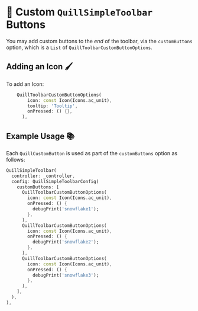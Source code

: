 # 🔘 Custom `QuillSimpleToolbar` Buttons

You may add custom buttons to the _end_ of the toolbar, via the `customButtons` option, which is a `List`
of `QuillToolbarCustomButtonOptions`.

## Adding an Icon 🖌️

To add an Icon:

```dart
    QuillToolbarCustomButtonOptions(
        icon: const Icon(Icons.ac_unit),
        tooltip: 'Tooltip',
        onPressed: () {},
      ),
```

## Example Usage 📚

Each `QuillCustomButton` is used as part of the `customButtons` option as follows:

```dart
QuillSimpleToolbar(
  controller: _controller,
  config: QuillSimpleToolbarConfig(
    customButtons: [
      QuillToolbarCustomButtonOptions(
        icon: const Icon(Icons.ac_unit),
        onPressed: () {
          debugPrint('snowflake1');
        },
      ),
      QuillToolbarCustomButtonOptions(
        icon: const Icon(Icons.ac_unit),
        onPressed: () {
          debugPrint('snowflake2');
        },
      ),
      QuillToolbarCustomButtonOptions(
        icon: const Icon(Icons.ac_unit),
        onPressed: () {
          debugPrint('snowflake3');
        },
      ),
    ],
  ),
),
```